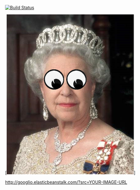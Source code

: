 [![Build Status](https://codeship.com/projects/a2b5d110-5bb2-0132-1d81-7e8b07cd2afe/status)](https://codeship.com/projects/50603)

[![The Queen](queenelizabethii.png)]

http://googlio.elasticbeanstalk.com/?src=YOUR-IMAGE-URL
